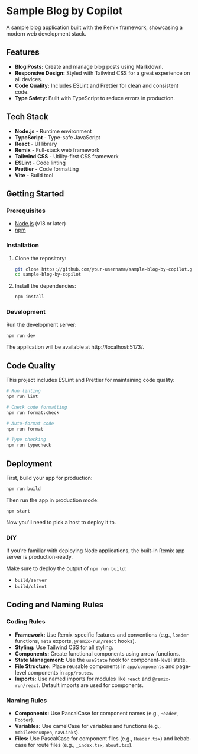 # Sample Blog by Copilot

A sample blog application built with the Remix framework, showcasing a modern web development stack.

## Features

- **Blog Posts:** Create and manage blog posts using Markdown.
- **Responsive Design:** Styled with Tailwind CSS for a great experience on all devices.
- **Code Quality:** Includes ESLint and Prettier for clean and consistent code.
- **Type Safety:** Built with TypeScript to reduce errors in production.

## Tech Stack

- **Node.js** - Runtime environment
- **TypeScript** - Type-safe JavaScript
- **React** - UI library
- **Remix** - Full-stack web framework
- **Tailwind CSS** - Utility-first CSS framework
- **ESLint** - Code linting
- **Prettier** - Code formatting
- **Vite** - Build tool

## Getting Started

### Prerequisites

- [Node.js](https://nodejs.org/en/) (v18 or later)
- [npm](https://www.npmjs.com/)

### Installation

1. Clone the repository:

   ```sh
   git clone https://github.com/your-username/sample-blog-by-copilot.git
   cd sample-blog-by-copilot
   ```

2. Install the dependencies:
   ```sh
   npm install
   ```

### Development

Run the development server:

```sh
npm run dev
```

The application will be available at http://localhost:5173/.

## Code Quality

This project includes ESLint and Prettier for maintaining code quality:

```sh
# Run linting
npm run lint

# Check code formatting
npm run format:check

# Auto-format code
npm run format

# Type checking
npm run typecheck
```

## Deployment

First, build your app for production:

```sh
npm run build
```

Then run the app in production mode:

```sh
npm start
```

Now you'll need to pick a host to deploy it to.

### DIY

If you're familiar with deploying Node applications, the built-in Remix app server is production-ready.

Make sure to deploy the output of `npm run build`:

- `build/server`
- `build/client`

## Coding and Naming Rules

### Coding Rules

*   **Framework:** Use Remix-specific features and conventions (e.g., `loader` functions, `meta` exports, `@remix-run/react` hooks).
*   **Styling:** Use Tailwind CSS for all styling.
*   **Components:** Create functional components using arrow functions.
*   **State Management:** Use the `useState` hook for component-level state.
*   **File Structure:** Place reusable components in `app/components` and page-level components in `app/routes`.
*   **Imports:** Use named imports for modules like `react` and `@remix-run/react`. Default imports are used for components.

### Naming Rules

*   **Components:** Use PascalCase for component names (e.g., `Header`, `Footer`).
*   **Variables:** Use camelCase for variables and functions (e.g., `mobileMenuOpen`, `navLinks`).
*   **Files:** Use PascalCase for component files (e.g., `Header.tsx`) and kebab-case for route files (e.g., `_index.tsx`, `about.tsx`).
